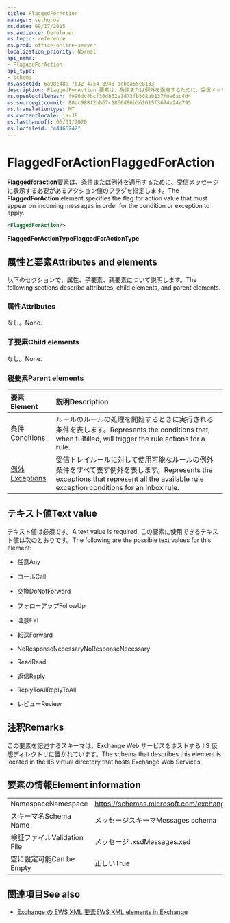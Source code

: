 ```yaml
---
title: FlaggedForAction
manager: sethgros
ms.date: 09/17/2015
ms.audience: Developer
ms.topic: reference
ms.prod: office-online-server
localization_priority: Normal
api_name:
- FlaggedForAction
api_type:
- schema
ms.assetid: 6a08c48a-7b32-4754-8940-adbda55e8133
description: FlaggedForAction 要素は、条件または例外を適用するために、受信メッセージに表示する必要があるアクション値のフラグを指定します。
ms.openlocfilehash: f996dc4bcf30db32e1d73fb302ab137f0a6ad4d4
ms.sourcegitcommit: 88ec988f2bb67c1866d06b361615f3674a24e795
ms.translationtype: MT
ms.contentlocale: ja-JP
ms.lasthandoff: 05/31/2020
ms.locfileid: "44466242"
---
```

# <a name="flaggedforaction"></a><span data-ttu-id="73c29-103">FlaggedForAction</span><span class="sxs-lookup"><span data-stu-id="73c29-103">FlaggedForAction</span></span>

<span data-ttu-id="73c29-104">**Flaggedforaction**要素は、条件または例外を適用するために、受信メッセージに表示する必要があるアクション値のフラグを指定します。</span><span class="sxs-lookup"><span data-stu-id="73c29-104">The **FlaggedForAction** element specifies the flag for action value that must appear on incoming messages in order for the condition or exception to apply.</span></span> 
  
```XML
<FlaggedForAction/>
```

 <span data-ttu-id="73c29-105">**FlaggedForActionType**</span><span class="sxs-lookup"><span data-stu-id="73c29-105">**FlaggedForActionType**</span></span>
## <a name="attributes-and-elements"></a><span data-ttu-id="73c29-106">属性と要素</span><span class="sxs-lookup"><span data-stu-id="73c29-106">Attributes and elements</span></span>

<span data-ttu-id="73c29-107">以下のセクションで、属性、子要素、親要素について説明します。</span><span class="sxs-lookup"><span data-stu-id="73c29-107">The following sections describe attributes, child elements, and parent elements.</span></span>
  
### <a name="attributes"></a><span data-ttu-id="73c29-108">属性</span><span class="sxs-lookup"><span data-stu-id="73c29-108">Attributes</span></span>

<span data-ttu-id="73c29-109">なし。</span><span class="sxs-lookup"><span data-stu-id="73c29-109">None.</span></span>
  
### <a name="child-elements"></a><span data-ttu-id="73c29-110">子要素</span><span class="sxs-lookup"><span data-stu-id="73c29-110">Child elements</span></span>

<span data-ttu-id="73c29-111">なし。</span><span class="sxs-lookup"><span data-stu-id="73c29-111">None.</span></span>
  
### <a name="parent-elements"></a><span data-ttu-id="73c29-112">親要素</span><span class="sxs-lookup"><span data-stu-id="73c29-112">Parent elements</span></span>

|<span data-ttu-id="73c29-113">**要素**</span><span class="sxs-lookup"><span data-stu-id="73c29-113">**Element**</span></span>|<span data-ttu-id="73c29-114">**説明**</span><span class="sxs-lookup"><span data-stu-id="73c29-114">**Description**</span></span>|
|:-----|:-----|
|[<span data-ttu-id="73c29-115">条件</span><span class="sxs-lookup"><span data-stu-id="73c29-115">Conditions</span></span>](conditions.md) <br/> |<span data-ttu-id="73c29-116">ルールのルールの処理を開始するときに実行される条件を表します。</span><span class="sxs-lookup"><span data-stu-id="73c29-116">Represents the conditions that, when fulfilled, will trigger the rule actions for a rule.</span></span>  <br/> |
|[<span data-ttu-id="73c29-117">例外</span><span class="sxs-lookup"><span data-stu-id="73c29-117">Exceptions</span></span>](exceptions.md) <br/> |<span data-ttu-id="73c29-118">受信トレイルールに対して使用可能なルールの例外条件をすべて表す例外を表します。</span><span class="sxs-lookup"><span data-stu-id="73c29-118">Represents the exceptions that represent all the available rule exception conditions for an Inbox rule.</span></span>  <br/> |
   
## <a name="text-value"></a><span data-ttu-id="73c29-119">テキスト値</span><span class="sxs-lookup"><span data-stu-id="73c29-119">Text value</span></span>

<span data-ttu-id="73c29-120">テキスト値は必須です。</span><span class="sxs-lookup"><span data-stu-id="73c29-120">A text value is required.</span></span> <span data-ttu-id="73c29-121">この要素に使用できるテキスト値は次のとおりです。</span><span class="sxs-lookup"><span data-stu-id="73c29-121">The following are the possible text values for this element:</span></span>
  
- <span data-ttu-id="73c29-122">任意</span><span class="sxs-lookup"><span data-stu-id="73c29-122">Any</span></span>
    
- <span data-ttu-id="73c29-123">コール</span><span class="sxs-lookup"><span data-stu-id="73c29-123">Call</span></span>
    
- <span data-ttu-id="73c29-124">交換</span><span class="sxs-lookup"><span data-stu-id="73c29-124">DoNotForward</span></span>
    
- <span data-ttu-id="73c29-125">フォローアップ</span><span class="sxs-lookup"><span data-stu-id="73c29-125">FollowUp</span></span>
    
- <span data-ttu-id="73c29-126">注意</span><span class="sxs-lookup"><span data-stu-id="73c29-126">FYI</span></span>
    
- <span data-ttu-id="73c29-127">転送</span><span class="sxs-lookup"><span data-stu-id="73c29-127">Forward</span></span>
    
- <span data-ttu-id="73c29-128">NoResponseNecessary</span><span class="sxs-lookup"><span data-stu-id="73c29-128">NoResponseNecessary</span></span>
    
- <span data-ttu-id="73c29-129">Read</span><span class="sxs-lookup"><span data-stu-id="73c29-129">Read</span></span>
    
- <span data-ttu-id="73c29-130">返信</span><span class="sxs-lookup"><span data-stu-id="73c29-130">Reply</span></span>
    
- <span data-ttu-id="73c29-131">ReplyToAll</span><span class="sxs-lookup"><span data-stu-id="73c29-131">ReplyToAll</span></span>
    
- <span data-ttu-id="73c29-132">レビュー</span><span class="sxs-lookup"><span data-stu-id="73c29-132">Review</span></span>
    
## <a name="remarks"></a><span data-ttu-id="73c29-133">注釈</span><span class="sxs-lookup"><span data-stu-id="73c29-133">Remarks</span></span>

<span data-ttu-id="73c29-134">この要素を記述するスキーマは、Exchange Web サービスをホストする IIS 仮想ディレクトリに置かれています。</span><span class="sxs-lookup"><span data-stu-id="73c29-134">The schema that describes this element is located in the IIS virtual directory that hosts Exchange Web Services.</span></span>
  
## <a name="element-information"></a><span data-ttu-id="73c29-135">要素の情報</span><span class="sxs-lookup"><span data-stu-id="73c29-135">Element information</span></span>

|||
|:-----|:-----|
|<span data-ttu-id="73c29-136">Namespace</span><span class="sxs-lookup"><span data-stu-id="73c29-136">Namespace</span></span>  <br/> |https://schemas.microsoft.com/exchange/services/2006/messages  <br/> |
|<span data-ttu-id="73c29-137">スキーマ名</span><span class="sxs-lookup"><span data-stu-id="73c29-137">Schema Name</span></span>  <br/> |<span data-ttu-id="73c29-138">メッセージスキーマ</span><span class="sxs-lookup"><span data-stu-id="73c29-138">Messages schema</span></span>  <br/> |
|<span data-ttu-id="73c29-139">検証ファイル</span><span class="sxs-lookup"><span data-stu-id="73c29-139">Validation File</span></span>  <br/> |<span data-ttu-id="73c29-140">メッセージ .xsd</span><span class="sxs-lookup"><span data-stu-id="73c29-140">Messages.xsd</span></span>  <br/> |
|<span data-ttu-id="73c29-141">空に設定可能</span><span class="sxs-lookup"><span data-stu-id="73c29-141">Can be Empty</span></span>  <br/> |<span data-ttu-id="73c29-142">正しい</span><span class="sxs-lookup"><span data-stu-id="73c29-142">True</span></span>  <br/> |
   
## <a name="see-also"></a><span data-ttu-id="73c29-143">関連項目</span><span class="sxs-lookup"><span data-stu-id="73c29-143">See also</span></span>



- [<span data-ttu-id="73c29-144">Exchange の EWS XML 要素</span><span class="sxs-lookup"><span data-stu-id="73c29-144">EWS XML elements in Exchange</span></span>](ews-xml-elements-in-exchange.md)

